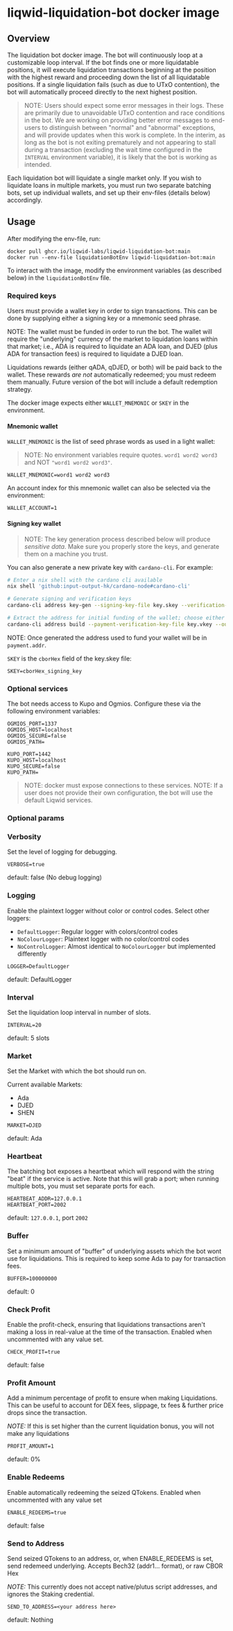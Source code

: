# liqwid-liquidation-bot docker image

## Overview

The liquidation bot docker image. The bot will continuously loop at a
customizable loop interval. If the bot finds one or more liquidatable positions,
it will execute liquidation transactions beginning at the position with the
highest reward and proceeding down the list of all liquidatable positions.
If a single liquidation fails (such as due to UTxO contention), the bot will
automatically proceed directly to the next highest position.

> NOTE: Users should expect some error messages in their logs. These are
> primarily due to unavoidable UTxO contention and race conditions in the bot.
> We are working on providing better error messages to end-users to distinguish
> between "normal" and "abnormal" exceptions, and will provide updates when this
> work is complete. In the interim, as long as the bot is not exiting prematurely
> and not appearing to stall during a transaction (excluding the wait time
> configured in the `INTERVAL` environment variable), it is likely that the bot is
> working as intended.

Each liquidation bot will liquidate a single market only. If you wish to liquidate
loans in multiple markets, you must run two separate batching bots, set up
individual wallets, and set up their env-files (details below) accordingly.

## Usage

After modifying the env-file, run:

```
docker pull ghcr.io/liqwid-labs/liqwid-liquidation-bot:main
docker run --env-file liquidationBotEnv liqwid-liquidation-bot:main
```

To interact with the image, modify the environment variables (as described below)
in the `liquidationBotEnv` file.

### Required keys

Users must provide a wallet key in order to sign transactions. This can be done by supplying
either a signing key or a mnemonic seed phrase.

NOTE: The wallet must be funded in order to run the bot.
The wallet will require the "underlying" currency of the market to liquidation
loans within that market; i.e., ADA is required to liquidate an ADA loan, and
DJED (plus ADA for transaction fees) is required to liquidate a DJED loan.

Liquidations rewards (either qADA, qDJED, or both) will be paid back to the wallet.
These rewards _are not_ automatically redeemed; you must redeem them manually.
Future version of the bot will include a default redemption strategy.

The docker image expects either `WALLET_MNEMONIC` or `SKEY` in the environment. 

#### Mnemonic wallet

`WALLET_MNEMONIC` is the list of seed phrase words as used in a light wallet:

> NOTE: No environment variables require quotes. `word1 word2 word3` and NOT
> `"word1 word2 word3"`.

```
WALLET_MNEMONIC=word1 word2 word3
```

An account index for this mnemonic wallet can also be selected via the environment:

```
WALLET_ACCOUNT=1
```

#### Signing key wallet

> NOTE: The key generation process described below will produce _sensitive data_.
> Make sure you properly store the keys, and generate them on a machine you trust.

You can also generate a new private key with `cardano-cli`. For example:

```sh
# Enter a nix shell with the cardano cli available
nix shell 'github:input-output-hk/cardano-node#cardano-cli'

# Generate signing and verification keys
cardano-cli address key-gen --signing-key-file key.skey --verification-key-file key.vkey

# Extract the address for initial funding of the wallet; choose either the mainnet or `preview` testnet via the last option.
cardano-cli address build --payment-verification-key-file key.vkey --out-file payment.addr [--mainnet | --testnet-magic 2]
```

NOTE: Once generated the address used to fund your wallet will be in `payment.addr`.

`SKEY` is the `cborHex` field of the key.skey file:


```
SKEY=cborHex_signing_key
```

### Optional services

The bot needs access to Kupo and Ogmios.
Configure these via the following environment variables:

```
OGMIOS_PORT=1337
OGMIOS_HOST=localhost
OGMIOS_SECURE=false
OGMIOS_PATH=

KUPO_PORT=1442
KUPO_HOST=localhost
KUPO_SECURE=false
KUPO_PATH=
```

> NOTE: docker must expose connections to these services.
> NOTE: If a user does not provide their own configuration, the bot will use the default Liqwid services.

### Optional params

### Verbosity

Set the level of logging for debugging.

```
VERBOSE=true
```

default: false (No debug logging)

### Logging

Enable the plaintext logger without color or control codes.
Select other loggers:
- `DefaultLogger`: Regular logger with colors/control codes
- `NoColourLogger`: Plaintext logger with no color/control codes
- `NoControlLogger`: Almost identical to `NoColourLogger` but implemented differently

```
LOGGER=DefaultLogger
```

default: DefaultLogger

### Interval

Set the liquidation loop interval in number of slots.

```
INTERVAL=20
```

default: 5 slots

### Market

Set the Market with which the bot should run on.

Current available Markets:
- Ada
- DJED
- SHEN

```
MARKET=DJED
```

default: Ada

### Heartbeat

The batching bot exposes a heartbeat which will respond with the string "beat" if the service
is active. Note that this will grab a port; when running multiple bots, you must set separate ports
for each.

```
HEARTBEAT_ADDR=127.0.0.1
HEARTBEAT_PORT=2002
```

default: `127.0.0.1`, port `2002`

### Buffer

Set a minimum amount of "buffer" of underlying
assets which the bot wont use for liquidations.
This is required to keep some Ada to pay for
transaction fees.

```
BUFFER=100000000
```

default: 0

### Check Profit

Enable the profit-check, ensuring that
liquidations transactions aren't making a loss
in real-value at the time of the transaction.
Enabled when uncommented with any value set.

```
CHECK_PROFIT=true
```

default: false

### Profit Amount

Add a minimum percentage of profit
to ensure when making Liquidations.
This can be useful to account for
DEX fees, slippage, tx fees & further price
drops since the transaction.

*NOTE:* If this is set higher than the current
liquidation bonus, you will not make any liquidations

```
PROFIT_AMOUNT=1
```

default: 0%

### Enable Redeems

Enable automatically redeeming the seized
QTokens.
Enabled when uncommented with any value set

```
ENABLE_REDEEMS=true
```

default: false

### Send to Address

Send seized QTokens to an address, or,
when ENABLE_REDEEMS is set, send redemeed
underlying.
Accepts Bech32 (addr1... format),
or raw CBOR Hex

*NOTE:* This currently does not accept
native/plutus script addresses, and ignores
the Staking credential.

```
SEND_TO_ADDRESS=<your address here>
```

default: Nothing
